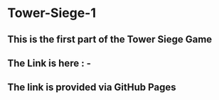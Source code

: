 # Tower-Siege-1
## This is the first part of the Tower Siege Game
## The Link is here : - 
##  The link is provided via GitHub Pages 
